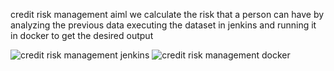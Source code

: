 credit risk management aiml we calculate the risk that a person can have by analyzing the previous data
executing the dataset in jenkins and running it in docker to get the desired output

![credit risk management jenkins](https://github.com/user-attachments/assets/4482232e-dd56-4266-8715-7e1dbf8c9afc)
![credit risk management docker](https://github.com/user-attachments/assets/7511ef79-2d80-4eab-82f6-ee470e41ded7)

